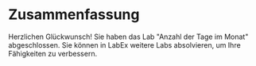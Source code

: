 # Zusammenfassung

Herzlichen Glückwunsch! Sie haben das Lab "Anzahl der Tage im Monat" abgeschlossen. Sie können in LabEx weitere Labs absolvieren, um Ihre Fähigkeiten zu verbessern.
